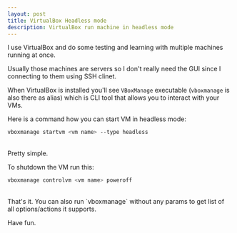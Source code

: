 ```yaml
---
layout: post
title: VirtualBox Headless mode
description: VirtualBox run machine in headless mode
---
```


I use VirtualBox and do some testing and learning with multiple machines running at once.

Usually those machines are servers so I don't really need the GUI since I connecting to them using SSH clinet.

When VirtualBox is installed you'll see `VBoxManage` executable (`vboxmanage` is also there as alias) which is CLI tool
that allows you to interact with your VMs.

Here is a command how you can start VM in headless mode:

```bash
vboxmanage startvm <vm name> --type headless
```
<br/>
Pretty simple.

To shutdown the VM run this:

```bash
vboxmanage controlvm <vm name> poweroff
```
<br/>
That's it. You can also run `vboxmanage` without any params to get list of all options/actions it supports.

Have fun.
